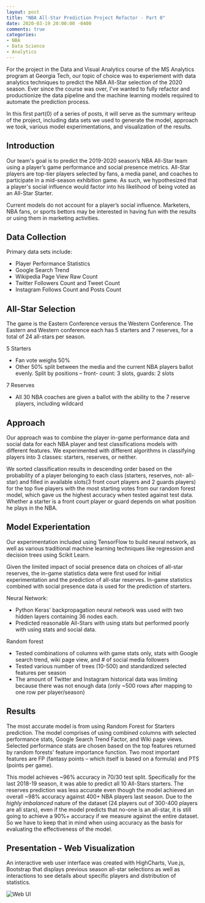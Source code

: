 ```yaml
---
layout: post
title: "NBA All-Star Prediction Project Refactor - Part 0"
date: 2020-03-19 20:00:00 -0400
comments: true
categories:
- NBA
- Data Science
- Analytics
---
```


For the project in the Data and Visual Analytics course of the MS Analytics program at Georgia Tech, our topic of choice was to experiement with data analytics techniques to predict the NBA All-Star selection of the 2020 season. Ever since the course was over, I've wanted to fully refactor and productionize the data pipeline and the machine learning models required to automate the prediction process.

In this first part(0) of a series of posts, it will serve as the summary writeup of the project, including data sets we used to generate the model, approach we took, various model experimentations, and visualization of the results.


## Introduction
Our team's goal is to predict the 2019-2020 season’s NBA All-Star team using a player’s game performance and social presence metrics.
All-Star players are top-tier players selected by fans, a media panel, and coaches to participate in a mid-season exhibition game. As such, we hypothesized that a player's social influence would factor into his likelihood of being voted as an All-Star Starter.

Current models do not account for a player’s social influence. Marketers, NBA fans, or sports bettors may be interested in having fun with the results or using them in marketing activities.

## Data Collection

Primary data sets include:

* Player Performance Statistics
* Google Search Trend
* Wikipedia Page View Raw Count
* Twitter Followers Count and Tweet Count
* Instagram Follows Count and Posts Count

## All-Star Selection
The game is the Eastern Conference versus the Western Conference. The Eastern and Western conference each has 5 starters and 7 reserves, for a total of 24 all-stars per season.

5 Starters

* Fan vote weighs 50%
* Other 50% split between the media and the current NBA players ballot evenly. Split by positions – front- count: 3 slots, guards: 2 slots

7 Reserves

* All 30 NBA coaches are given a ballot with the ability to the 7 reserve players, including wildcard

## Approach
Our approach was to combine the player in-game performance data and social data for each NBA player and test classifications models with different features. We experimented with different algorithms in classifying players into 3 classes: starters, reserves, or neither.

We sorted classification results in descending order based on the probability of a player belonging to each class (starters, reserves, not- all-star) and filled in available slots(3 front court players and 2 guards players) for the top five players with the most starting votes from our random forest model, which gave us the highest accuracy when tested against test data. Whether a starter is a front court player or guard depends on what position he plays in the NBA.

## Model Experientation

Our experimentation included using TensorFlow to build neural network, as well as various traditional machine learning techniques like regression and decision trees using Scikit Learn.

Given the limited impact of social presence data on choices of all-star reserves, the in-game statistics data were first used for initial experimentation and the prediction of all-star reserves. In-game statistics combined with social presence data is used for the prediction of starters.

Neural Network:

* Python Keras' backpropagation neural network was used with two hidden layers containing 36 nodes each.
* Predicted reasonable All-Stars with using stats but performed poorly with using stats and social data.

Random forest

* Tested combinations of columns with game stats only, stats with Google search trend, wiki page view, and # of social media followers
* Tested various number of trees (10-500) and standardized selected features per season
* The amount of Twitter and Instagram historical data was limiting because there was not enough data (only ~500 rows after mapping to one row per player/season)

## Results
The most accurate model is from using Random Forest for Starters prediction. The model comprises of using combined columns with selected performance stats, Google Search Trend Factor, and Wiki page views. Selected performance stats are chosen based on the top features returned by random forests' feature importance function. Two most important features are FP (fantasy points – which itself is based on a formula) and PTS (points per game).

This model achieves ~96% accuracy in 70/30 test split. Specifically for the last 2018-19 season, it was able to predict all 10 All-Stars starters. The reserves prediction was less accurate even though the model achieved an overall ~98% accuracy against 400+ NBA players last season. Due to the *highly imbalanced* nature of the dataset (24 players out of 300-400 players are all stars), even if the model predicts that no-one is an all-star, it is still going to achieve a 90%+ accuracy if we measure against the entire dataset. So we have to keep that in mind when using accuracy as the basis for evaluating the effectiveness of the model.

## Presentation - Web Visualization
An interactive web user interface was created with HighCharts, Vue.js, Bootstrap that displays previous season all-star selections as well as interactions to see details about specific players and distribution of statistics.

![Web UI](images/allstar-nba-img/web-ui-0.png)
